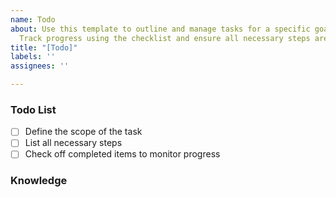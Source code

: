 ```yaml
---
name: Todo
about: Use this template to outline and manage tasks for a specific goal or feature.
  Track progress using the checklist and ensure all necessary steps are completed.
title: "[Todo]"
labels: ''
assignees: ''

---
```


### Todo List
- [ ] Define the scope of the task
- [ ] List all necessary steps
- [ ] Check off completed items to monitor progress

### Knowledge
